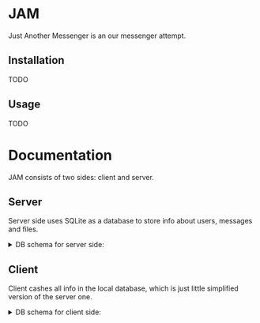 # JAM
Just Another Messenger is an our messenger attempt.

## Installation

TODO

## Usage

TODO

# Documentation

JAM consists of two sides: client and server.

## Server

Server side uses SQLite as a database to store info about users, messages and files.
<details>
  <summary>DB schema for server side:</summary>
  ![Server Schema](docs/database_shema_server.png)
</details>


## Client
Client cashes all info in the local database, which is just little simplified version of the server one.
<details>
  <summary>DB schema for client side:</summary>
  ![Server Schema](docs/database_shema_client.png)
</details>